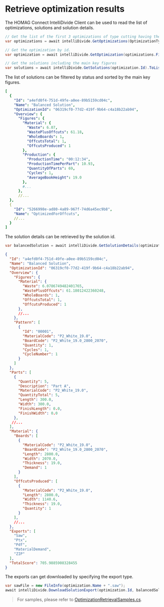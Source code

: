 # Retrieve optimization results

The HOMAG Connect IntelliDivide Client can be used to read the list of optimizations, solutions and solution details.

```c#
// Get the list of the first 3 optimizations of type cutting having the status optimized.
var optimizations = await intelliDivide.GetOptimizations(OptimizationType.Cutting, OptimizationStatus.Optimized, 5);

// Get the optimization by id.
var optimization = await intelliDivide.GetOptimization(optimizations.First().Id);

// Get the solutions including the main key figures
var solutions = await intelliDivide.GetSolutions(optimization.Id).ToListAsync();
``` 

The list of solutions can be filtered by status and sorted by the main key figures.

```yaml
[
  {
    "Id": "a4efd0f4-751d-49fe-a0ee-89b5159cd04c",
    "Name": "Balanced Solution",
    "OptimizationId": "06319cf0-77d2-419f-9b64-c4a18b22ab94",
    "Overview": {
      "Figures": {
        "Material": {
          "Waste": 6.07,
          "WastePlusOffcuts": 61.18,
          "WholeBoards": 1,
          "OffcutsTotal": 1,
          "OffcutsProduced": 1
        },
        "Production": {
          "ProductionTime": "00:12:34",
          "ProductionTimePerPart": 10.93,
          "QuantityOfParts": 69,
          "Cycles": 1,
          "AverageBookHeight": 19.0
        },     
        #...
      },
      //...
  },
  {
    "Id": "5266998e-ad80-4a89-967f-74d6a45ec9b8",
    "Name": "OptimizedForOffcuts",
    //...
  }
]

``` 

The solution details can be retrieved by the solution id.

```c#
var balancedSolution = await intelliDivide.GetSolutionDetails(optimization.Id, solutions.First().Id);
``` 

```json
{
  "Id": "a4efd0f4-751d-49fe-a0ee-89b5159cd04c",
  "Name": "Balanced Solution",
  "OptimizationId": "06319cf0-77d2-419f-9b64-c4a18b22ab94",
  "Overview": {
    "Figures": {
      "Material": {
        "Waste": 6.0786749482401765,
        "WastePlusOffcuts": 61.18012422360248,
        "WholeBoards": 1,
        "OffcutsTotal": 1,
        "OffcutsProduced": 1
      },
      //...
    },
    "Pattern": [
      {
        "Id": "00001",
        "MaterialCode": "P2_White_19.0",
        "BoardCode": "P2_White_19.0_2800_2070",
        "Quantity": 1,
        "Cycles": 1,
        "CycleNumber": 1
      }
    ]
  },
  "Parts": [
    {
      "Quantity": 5,
      "Description": "Part A",
      "MaterialCode": "P2_White_19.0",
      "QuantityTotal": 5,
      "Length": 300.0,
      "Width": 300.0,
      "FinishLength": 0.0,
      "FinishWidth": 0.0
    },
   //...
  ],
  "Material": {
    "Boards": [
      {
        "MaterialCode": "P2_White_19.0",
        "BoardCode": "P2_White_19.0_2800_2070",
        "Length": 2800.0,
        "Width": 2070.0,
        "Thickness": 19.0,
        "Demand": 1
      }
    ],    
    "OffcutsProduced": [
      {
        "MaterialCode": "P2_White_19.0",
        "Length": 2800.0,
        "Width": 1140.6,
        "Thickness": 19.0,
        "Quantity": 1
      }
    ],
    //...
  },
  "Exports": [
    "Saw",
    "Ptx",
    "Pdf",
    "MaterialDemand",
    "ZIP"
  ],
  "TotalScore": 705.9885908328455
}
``` 

The exports can get downloaded by specifying the export type.

```c#
var sawFile = new FileInfo(optimization.Name + ".saw");
await intelliDivide.DownloadSolutionExport(optimization.Id, balancedSolution.Id, SolutionExportType.Saw, sawFile);
``` 

> For samples, please refer to [OptimizationRetrievalSamples.cs](OptimizationRetrievalSamples.cs).
